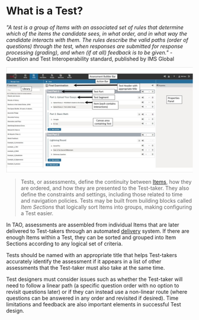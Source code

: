 <!--
created_at: 2016-12-15
authors:         
  - Catherine Pease
--> 

# What is a Test?

*"A test is a group of Items with an associated set of rules that determine which of the items the candidate sees, in what order, and in what way the candidate interacts with them. The rules describe the valid paths (order of questions) through the test, when responses are submitted for response processing (grading), and when (if at all) feedback is to be given."* - Question and Test Interoperability standard, published by IMS Global

![Term Test](../resources/bma184.jpg)

>Tests, or assessments, define the continuity between [Items](../items/what-is-an-item.md), how they are ordered, and how they are presented to the Test-taker. They also define the constraints and settings, including those related to time and navigation policies. Tests may be built from building blocks called *Item Sections* that logically sort Items into groups, making configuring a Test easier.

In TAO, assessments are assembled from individual Items that are later delivered to Test-takers through an automated [delivery](../deliveries/what-is-a-delivery.md) system. If there are enough Items within a Test, they can be sorted and grouped into Item Sections according to any logical set of criteria.

Tests should be named with an appropriate title that helps Test-takers accurately identify the assessment if it appears in a list of other assessments that the Test-taker must also take at the same time. 

Test designers must consider issues such as whether the Test-taker will need to follow a linear path (a specific question order with no option to revisit questions later) or if they can instead use a non-linear route (where questions can be answered in any order and revisited if desired). Time limitations and feedback are also important elements in successful Test design.
